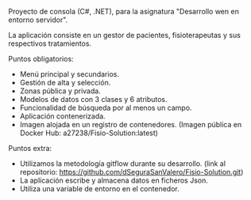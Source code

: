 Proyecto de consola (C#, .NET), para la asignatura "Desarrollo wen en entorno servidor".

La aplicación consiste en un gestor de pacientes, fisioterapeutas y sus respectivos tratamientos.

Puntos obligatorios:
- Menú principal y secundarios.
- Gestión de alta y selección.
- Zonas pública y privada.
- Modelos de datos con 3 clases y 6 atributos.
- Funcionalidad de búsqueda por al menos un campo.
- Aplicación contenerizada.
- Imagen alojada en un registro de contenedores.
	(Imagen pública en Docker Hub: a27238/Fisio-Solution:latest)

Puntos extra:
- Utilizamos la metodología gitflow durante su desarrollo. 
	(link al repositorio: https://github.com/dSeguraSanValero/Fisio-Solution.git)
- La aplicación escribe y almacena datos en ficheros Json.
- Utiliza una variable de entorno en el contenedor.